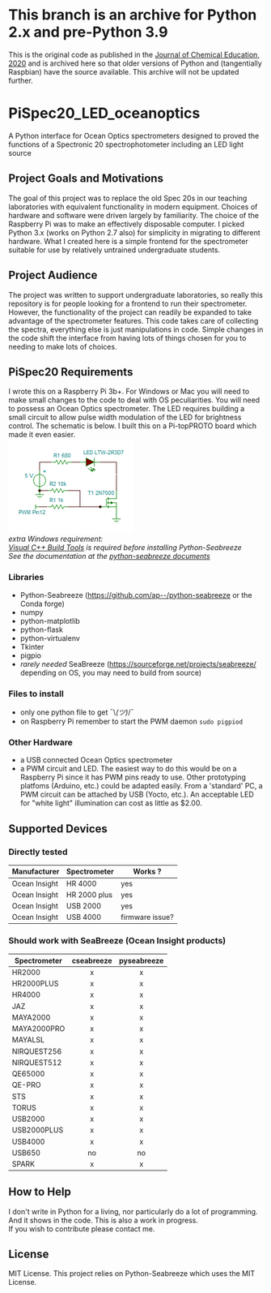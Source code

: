 # This branch is an archive for Python 2.x and pre-Python 3.9  
This is the original code as published in the [Journal of Chemical Education, 2020](https://pubs.acs.org/doi/full/10.1021/acs.jchemed.9b01023) and is archived here so that older versions of Python and (tangentially Raspbian) have the source available.  This archive will not be updated further.  

# PiSpec20_LED_oceanoptics
A Python interface for Ocean Optics spectrometers designed to proved the functions of a Spectronic 20 spectrophotometer including an LED light source
## Project Goals and Motivations  
The goal of this project was to replace the old Spec 20s in our teaching laboratories with equivalent functionality in 
modern equipment.  Choices of hardware and software were driven largely by familiarity.  The choice of the Raspberry Pi was 
to make an effectively disposable computer.  I picked Python 3.x (works on Python 2.7 also) for simplicity in migrating to different hardware.  What I created here is a simple frontend for the spectrometer suitable for use by relatively untrained undergraduate students.
## Project Audience  
The project was written to support undergraduate laboratories, so really this repository is for people looking for a frontend 
to run their spectrometer.  However, the functionality of the project can readily be expanded to take advantage of the 
spectrometer features.  This code takes care of collecting the spectra, everything else is just manipulations in code.  Simple changes in the code shift the interface from having lots of things chosen for you to needing to make lots of choices.
## PiSpec20 Requirements  
I wrote this on a Raspberry Pi 3b+. For Windows or Mac you will need to make small changes to the code to deal with OS peculiarities. You will need to possess an Ocean Optics spectrometer.  The LED requires building a small circuit to allow pulse width modulation of the LED for brightness control.  The schematic is below.  I built this on a Pi-topPROTO board which made it even easier.  
![schematic of PWM circuit for Raspberry Pi](https://github.com/acpo/PiSpec20_LED_stellarnet/blob/master/LEDCIRCUIT.png)  
*extra Windows requirement:  
[Visual C++ Build Tools](https://visualstudio.microsoft.com/visual-cpp-build-tools/) is required before installing Python-Seabreeze    
See the documentation at the [python-seabreeze documents](https://python-seabreeze.readthedocs.io/en/latest/install.html#operating-system-dependent-setup)*  
### Libraries  
- Python-Seabreeze  (https://github.com/ap--/python-seabreeze  or the Conda forge)  
- numpy  
- python-matplotlib  
- python-flask  
- python-virtualenv  
- Tkinter
- pigpio  
- *rarely needed* SeaBreeze  (https://sourceforge.net/projects/seabreeze/  depending on OS, you may need to build from source)  
### Files to install
- only one python file to get ¯\\_(ツ)_/¯  
- on Raspberry Pi remember to start the PWM daemon `sudo pigpiod`  
### Other Hardware  
- a USB connected Ocean Optics spectrometer  
- a PWM circuit and LED.  The easiest way to do this would be on a Raspberry Pi since it has PWM pins ready to use.  Other prototyping platfoms (Arduino, etc.) could be adapted easily.  From a 'standard' PC, a PWM circuit can be attached by USB (Yocto, etc.).  An acceptable LED for "white light" illumination can cost as little as $2.00.  
## Supported Devices  
### Directly tested  
| Manufacturer  | Spectrometer  | Works ?       |  
| ------------- | ------------- | ------------- |  
| Ocean Insight | HR 4000       |     yes       |  
| Ocean Insight | HR 2000 plus  |     yes       |  
| Ocean Insight | USB 2000      |     yes       | 
| Ocean Insight | USB 4000      | firmware issue? |

### Should work with SeaBreeze (Ocean Insight products)  
| Spectrometer | cseabreeze | pyseabreeze|  
| ------------ | :--------: | :--------: |  
|HR2000 |x | x |
|HR2000PLUS |x | x |
|HR4000 |x | x |
|JAZ |x | x |
|MAYA2000 |x | x |
|MAYA2000PRO |x | x |
|MAYALSL |x | x |
|NIRQUEST256 |x | x |
|NIRQUEST512 |x | x |
|QE65000 |x | x |
|QE-PRO |x | x |
|STS |x | x |
|TORUS |x | x |
|USB2000 |x | x |
|USB2000PLUS |x | x |
|USB4000 |x | x |
|USB650 | no | no |
|SPARK |x | x |  

## How to Help  
I don't write in Python for a living, nor particularly do a lot of programming.  And it shows in the code.  This is 
also a work in progress.  
If you wish to contribute please contact me.
## License  
MIT License.  This project relies on Python-Seabreeze which uses the MIT License.
